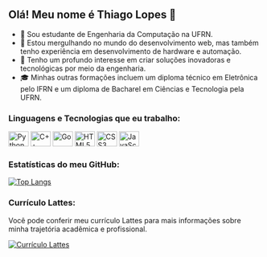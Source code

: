 ## Olá! Meu nome é Thiago Lopes 👋

- 🔭 Sou estudante de Engenharia da Computação na UFRN.
- 🌱 Estou mergulhando no mundo do desenvolvimento web, mas também tenho experiência em desenvolvimento de hardware e automação.
- 👯 Tenho um profundo interesse em criar soluções inovadoras e tecnológicas por meio da engenharia.
- :mortar_board: Minhas outras formações incluem um diploma técnico em Eletrônica pelo IFRN e um diploma de Bacharel em Ciências e Tecnologia pela UFRN.

### Linguagens e Tecnologias que eu trabalho:

<div>
  <img height="30" width="40" src="https://cdn.jsdelivr.net/gh/devicons/devicon/icons/python/python-original.svg" alt="Python"/>
  <img height="30" width="40" src="https://cdn.jsdelivr.net/gh/devicons/devicon/icons/cplusplus/cplusplus-original.svg" alt="C++" />
  <img height="30" width="40" src="https://cdn.jsdelivr.net/gh/devicons/devicon/icons/go/go-original-wordmark.svg" alt="Go" />  
  <img height="30" width="40" src="https://cdn.jsdelivr.net/gh/devicons/devicon/icons/html5/html5-original.svg" alt="HTML5" />
  <img height="30" width="40" src="https://cdn.jsdelivr.net/gh/devicons/devicon/icons/css3/css3-original.svg" alt="CSS3" />
  <img height="30" width="40" src="https://cdn.jsdelivr.net/gh/devicons/devicon/icons/javascript/javascript-original.svg" alt="JavaScript" />            
</div>

### Estatísticas do meu GitHub:

[![Top Langs](https://github-readme-stats.vercel.app/api/top-langs/?username=thiagonasmto&layout=compact&theme=dark&langs_count=8&hide=html)](https://github.com/anuraghazra/github-readme-stats)

### Currículo Lattes:

Você pode conferir meu currículo Lattes para mais informações sobre minha trajetória acadêmica e profissional.

[![Currículo Lattes](https://img.shields.io/badge/Currículo%20Lattes-blue?style=for-the-badge&logoColor=white)](http://lattes.cnpq.br/9402143968030836)

